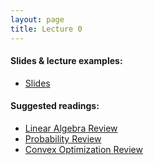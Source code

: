 ```yaml
---
layout: page
title: Lecture 0
---
```


#### Slides & lecture examples:
- [Slides](https://drive.google.com/open?id=1U_nkdkQgoLFf-rfs751NmtMDYrQowfAe)

#### Suggested readings:
- [Linear Algebra Review](http://cs229.stanford.edu/section/cs229-linalg.pdf)
- [Probability Review](http://cs229.stanford.edu/section/cs229-prob.pdf)
- [Convex Optimization Review](http://cs229.stanford.edu/section/cs229-cvxopt.pdf)
